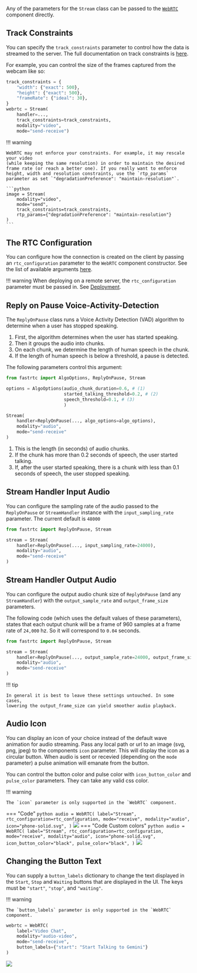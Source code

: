 
Any of the parameters for the `Stream` class can be passed to the [`WebRTC`](../userguide/gradio) component directly.

## Track Constraints


You can specify the `track_constraints` parameter to control how the data is streamed to the server. The full documentation on track constraints is [here](https://developer.mozilla.org/en-US/docs/Web/API/MediaTrackConstraints#constraints).

For example, you can control the size of the frames captured from the webcam like so:

```python
track_constraints = {
    "width": {"exact": 500},
    "height": {"exact": 500},
    "frameRate": {"ideal": 30},
}
webrtc = Stream(
    handler=...,
    track_constraints=track_constraints,
    modality="video",
    mode="send-receive")
```


!!! warning

    WebRTC may not enforce your constraints. For example, it may rescale your video
    (while keeping the same resolution) in order to maintain the desired frame rate (or reach a better one). If you really want to enforce height, width and resolution constraints, use the `rtp_params` parameter as set `"degradationPreference": "maintain-resolution"`. 

    ```python
    image = Stream(
        modality="video",
        mode="send",
        track_constraints=track_constraints,
        rtp_params={"degradationPreference": "maintain-resolution"}
    )
    ```

## The RTC Configuration

You can configure how the connection is created on the client by passing an `rtc_configuration` parameter to the `WebRTC` component constructor.
See the list of available arguments [here](https://developer.mozilla.org/en-US/docs/Web/API/RTCPeerConnection/RTCPeerConnection#configuration).

!!! warning
When deploying on a remote server, the `rtc_configuration` parameter must be passed in. See [Deployment](../deployment).

## Reply on Pause Voice-Activity-Detection

The `ReplyOnPause` class runs a Voice Activity Detection (VAD) algorithm to determine when a user has stopped speaking.

1. First, the algorithm determines when the user has started speaking.
2. Then it groups the audio into chunks.
3. On each chunk, we determine the length of human speech in the chunk.
4. If the length of human speech is below a threshold, a pause is detected.

The following parameters control this argument:

```python
from fastrtc import AlgoOptions, ReplyOnPause, Stream

options = AlgoOptions(audio_chunk_duration=0.6, # (1)
                      started_talking_threshold=0.2, # (2)
                      speech_threshold=0.1, # (3)
                      )

Stream(
    handler=ReplyOnPause(..., algo_options=algo_options),
    modality="audio",
    mode="send-receive"
)
```

1. This is the length (in seconds) of audio chunks.
2. If the chunk has more than 0.2 seconds of speech, the user started talking.
3. If, after the user started speaking, there is a chunk with less than 0.1 seconds of speech, the user stopped speaking.


## Stream Handler Input Audio

You can configure the sampling rate of the audio passed to the `ReplyOnPause` or `StreamHandler` instance with the `input_sampling_rate` parameter. The current default is `48000`

```python
from fastrtc import ReplyOnPause, Stream

stream = Stream(
    handler=ReplyOnPause(..., input_sampling_rate=24000),
    modality="audio",
    mode="send-receive"
)
```


## Stream Handler Output Audio

You can configure the output audio chunk size of `ReplyOnPause` (and any `StreamHandler`) 
with the `output_sample_rate` and `output_frame_size` parameters.

The following code (which uses the default values of these parameters), states that each output chunk will be a frame of 960 samples at a frame rate of `24,000` hz. So it will correspond to `0.04` seconds.

```python
from fastrtc import ReplyOnPause, Stream

stream = Stream(
    handler=ReplyOnPause(..., output_sample_rate=24000, output_frame_size=960),
    modality="audio",
    mode="send-receive"
)
```

!!! tip

    In general it is best to leave these settings untouched. In some cases,
    lowering the output_frame_size can yield smoother audio playback.


## Audio Icon

You can display an icon of your choice instead of the default wave animation for audio streaming.
Pass any local path or url to an image (svg, png, jpeg) to the components `icon` parameter. This will display the icon as a circular button. When audio is sent or recevied (depending on the `mode` parameter) a pulse animation will emanate from the button.

You can control the button color and pulse color with `icon_button_color` and `pulse_color` parameters. They can take any valid css color.

!!! warning

    The `icon` parameter is only supported in the `WebRTC` component.

=== "Code"
    ``` python
    audio = WebRTC(
        label="Stream",
        rtc_configuration=rtc_configuration,
        mode="receive",
        modality="audio",
        icon="phone-solid.svg",
    )
    ```
    <img src="https://github.com/user-attachments/assets/fd2e70a3-1698-4805-a8cb-9b7b3bcf2198">
=== "Code Custom colors"
    ``` python
    audio = WebRTC(
        label="Stream",
        rtc_configuration=rtc_configuration,
        mode="receive",
        modality="audio",
        icon="phone-solid.svg",
        icon_button_color="black",
        pulse_color="black",
    )
    ```
    <img src="https://github.com/user-attachments/assets/39e9bb0b-53fb-448e-be44-d37f6785b4b6">


## Changing the Button Text

You can supply a `button_labels` dictionary to change the text displayed in the `Start`, `Stop` and `Waiting` buttons that are displayed in the UI.
The keys must be `"start"`, `"stop"`, and `"waiting"`.

!!! warning

    The `button_labels` parameter is only supported in the `WebRTC` component.

``` python
webrtc = WebRTC(
    label="Video Chat",
    modality="audio-video",
    mode="send-receive",
    button_labels={"start": "Start Talking to Gemini"}
)
```

<img src="https://github.com/user-attachments/assets/04be0b95-189c-4b4b-b8cc-1eb598529dd3" />
